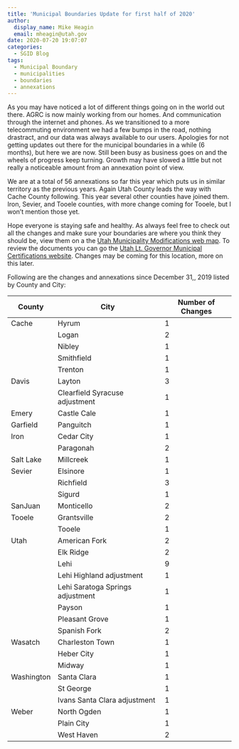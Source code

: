 ```yaml
---
title: 'Municipal Boundaries Update for first half of 2020'
author:
  display_name: Mike Heagin
  email: mheagin@utah.gov
date: 2020-07-20 19:07:07
categories:
  - SGID Blog
tags:
  - Municipal Boundary
  - municipalities
  - boundaries
  - annexations
---
```


As you may have noticed a lot of different things going on in the world out there. AGRC is now mainly working from our homes. And communication through the internet and phones. As we transitioned to a more telecommuting environment we had a few bumps in the road, nothing drastract, and our data was always available to our users. Apologies for not getting updates out there for the municipal boundaries in a while (6 months), but here we are now. Still been busy as business goes on and the wheels of progress keep turning. Growth may have slowed a little but not really a noticeable amount from an annexation point of view.

We are at a total of 56 annexations so far this year which puts us in similar territory as the previous years. Again Utah County leads the way with Cache County following. This year several other counties have joined them. Iron, Sevier, and Tooele counties, with more change coming for Tooele, but I won’t mention those yet.
   
Hope everyone is staying safe and healthy. As always feel free to check out all the changes and make sure your boundaries are where you think they should be, view them on a the [Utah Municipality Modifications web map](https://www.arcgis.com/home/webmap/viewer.html?webmap=c5ab7e0fcd514f1a9db6b8dad55bba63). 
To review the documents you can go the [Utah Lt. Governor Municipal Certifications website](https://municert.utah.gov/). Changes may be coming for this location, more on this later.

Following are the changes and annexations since December 31,, 2019 listed by County and City:

| County | City | Number of Changes |
| --- | --- | --- |
| Cache | Hyrum | 1 |
| | Logan | 2 |
| | Nibley | 1 |
| | Smithfield | 1 |
| | Trenton | 1 |
| Davis | Layton | 3 |
| | Clearfield Syracuse adjustment | 1 |
| Emery | Castle Cale | 1 |
| Garfield | Panguitch  | 1 |
| Iron | Cedar City  | 1 |
| | Paragonah | 2 |
| Salt Lake | Millcreek | 1 |
| Sevier | Elsinore | 1 |
| | Richfield | 3 |
| | Sigurd | 1 |
| SanJuan | Monticello | 2 |
| Tooele | Grantsville | 2 |
| | Tooele | 1 |
| Utah | American Fork | 2 |
| | Elk Ridge | 2 |
| | Lehi | 9 |
| | Lehi Highland adjustment | 1 |
| | Lehi Saratoga Springs adjustment | 1 |
| | Payson  | 1 |
| | Pleasant Grove  | 1 |
| | Spanish Fork  | 2 |
| Wasatch | Charleston Town | 1 |
| | Heber City  | 1 |
| | Midway  | 1 |
| Washington | Santa Clara  | 1 |
| | St George  | 1 |
| | Ivans Santa Clara adjustment  | 1 |
| Weber | North Ogden | 1 |
| | Plain City  | 1 |
| | West Haven  | 2 |
